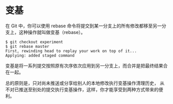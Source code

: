 # 变基

在 Git 中，你可以使用 rebase 命令将提交到某一分支上的所有修改都移至另一分支上，这种操作就叫做变基（rebase）。

```shell
$ git checkout experiment
$ git rebase master
First, rewinding head to replay your work on top of it...
Applying: added staged command
```

变基是将一系列提交按照原有次序依次应用到另一分支上，而合并是把最终结果合在一起。

总的原则是，只对尚未推送或分享给别人的本地修改执行变基操作清理历史， 从不对已推送至别处的提交执行变基操作，这样，你才能享受到两种方式带来的便利。